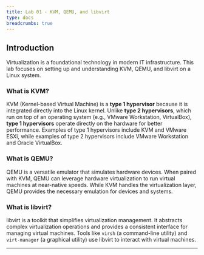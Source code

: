```yaml
---
title: Lab 01 - KVM, QEMU, and libvirt
type: docs
breadcrumbs: true
---
```


## Introduction

Virtualization is a foundational technology in modern IT infrastructure. This lab focuses on setting up and understanding KVM, QEMU, and libvirt on a Linux system.

### What is KVM?

KVM (Kernel-based Virtual Machine) is a **type 1 hypervisor** because it is integrated directly into the Linux kernel. Unlike **type 2 hypervisors**, which run on top of an operating system (e.g., VMware Workstation, VirtualBox), **type 1 hypervisors** operate directly on the hardware for better performance. Examples of type 1 hypervisors include KVM and VMware ESXi, while examples of type 2 hypervisors include VMware Workstation and Oracle VirtualBox.

### What is QEMU?

QEMU is a versatile emulator that simulates hardware devices. When paired with KVM, QEMU can leverage hardware virtualization to run virtual machines at near-native speeds. While KVM handles the virtualization layer, QEMU provides the necessary emulation for devices and systems.

### What is libvirt?

libvirt is a toolkit that simplifies virtualization management. It abstracts complex virtualization operations and provides a consistent interface for managing virtual machines. Tools like `virsh` (a command-line utility) and `virt-manager` (a graphical utility) use libvirt to interact with virtual machines.

---
